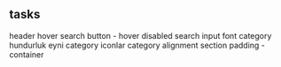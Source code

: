 ## tasks

header hover
search button - hover disabled
search input font
category hundurluk eyni
category iconlar
category alignment
section padding - container

###
